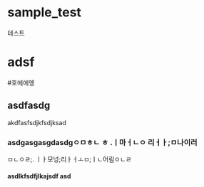﻿# sample_test
테스트 
# adsf
#호에에엥
## asdfasdg
akdfasfsdjkfsdjksad
### asdgasgasgdasdgㅇㅁㅎㄴ ㅎ .ㅣ마ㅓㄴㅇ 리ㅓㅏ;ㅁ나이러


ㅁㄴㅇㄹ;. ㅣㅏ모넝;리ㅏㅓㅗㅁ;ㅣㄴ어림ㅇㄴㄹ 
#### asdlkfsdfjlkajsdf asd
